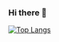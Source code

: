 ### Hi there 👋

[![Top Langs](https://github-readme-stats.vercel.app/api/top-langs/?username=shifugithub)](https://github.com/shifugithub/github-readme-stats)
